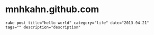 mnhkahn.github.com
==================

    rake post title="hello world" category="life" date="2013-04-21" tags="" description="description"
